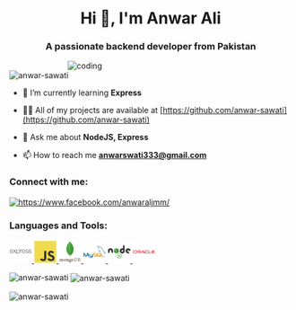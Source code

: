<h1 align="center">Hi 👋, I'm Anwar Ali</h1>
<h3 align="center">A passionate backend developer from Pakistan</h3>
<img align="right" alt="coding" width="400" src="https://user-images.githubusercontent.com/55389276/140866485-8fb1c876-9a8f-4d6a-98dc-08c4981eaf70.gif">


<p align="left"> <img src="https://komarev.com/ghpvc/?username=anwar-sawati&label=Profile%20views&color=0e75b6&style=flat" alt="anwar-sawati" /> </p>

- 🌱 I’m currently learning **Express**

- 👨‍💻 All of my projects are available at [https://github.com/anwar-sawati](https://github.com/anwar-sawati)

- 💬 Ask me about **NodeJS, Express**

- 📫 How to reach me **anwarswati333@gmail.com**

<h3 align="left">Connect with me:</h3>
<p align="left">
<a href="https://fb.com/https://www.facebook.com/anwaraljmm/" target="blank"><img align="center" src="https://raw.githubusercontent.com/rahuldkjain/github-profile-readme-generator/master/src/images/icons/Social/facebook.svg" alt="https://www.facebook.com/anwaraljmm/" height="30" width="40" /></a>
</p>

<h3 align="left">Languages and Tools:</h3>
<p align="left"> <a href="https://expressjs.com" target="_blank" rel="noreferrer"> <img src="https://raw.githubusercontent.com/devicons/devicon/master/icons/express/express-original-wordmark.svg" alt="express" width="40" height="40"/> </a> <a href="https://developer.mozilla.org/en-US/docs/Web/JavaScript" target="_blank" rel="noreferrer"> <img src="https://raw.githubusercontent.com/devicons/devicon/master/icons/javascript/javascript-original.svg" alt="javascript" width="40" height="40"/> </a> <a href="https://www.mongodb.com/" target="_blank" rel="noreferrer"> <img src="https://raw.githubusercontent.com/devicons/devicon/master/icons/mongodb/mongodb-original-wordmark.svg" alt="mongodb" width="40" height="40"/> </a> <a href="https://www.mysql.com/" target="_blank" rel="noreferrer"> <img src="https://raw.githubusercontent.com/devicons/devicon/master/icons/mysql/mysql-original-wordmark.svg" alt="mysql" width="40" height="40"/> </a> <a href="https://nodejs.org" target="_blank" rel="noreferrer"> <img src="https://raw.githubusercontent.com/devicons/devicon/master/icons/nodejs/nodejs-original-wordmark.svg" alt="nodejs" width="40" height="40"/> </a> <a href="https://www.oracle.com/" target="_blank" rel="noreferrer"> <img src="https://raw.githubusercontent.com/devicons/devicon/master/icons/oracle/oracle-original.svg" alt="oracle" width="40" height="40"/> </a> </p>

<p><img align="left" src="https://github-readme-stats.vercel.app/api/top-langs?username=anwar-sawati&show_icons=true&locale=en&layout=compact" alt="anwar-sawati" /></p>

<p>&nbsp;<img align="center" src="https://github-readme-stats.vercel.app/api?username=anwar-sawati&show_icons=true&locale=en" alt="anwar-sawati" /></p>

<p><img align="center" src="https://github-readme-streak-stats.herokuapp.com/?user=anwar-sawati&" alt="anwar-sawati" /></p>
